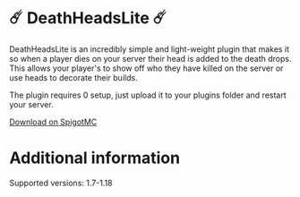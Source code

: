 # ☄️ DeathHeadsLite ☄️
DeathHeadsLite is an incredibly simple and light-weight plugin that makes it so when a player dies on your server their head is added to the death drops. This allows your player's to show off who they have killed on the server or use heads to decorate their builds. 
 
The plugin requires 0 setup, just upload it to your plugins folder and restart your server. 
 
[Download on SpigotMC](https://www.spigotmc.org/resources/deathheadslite-no-setup-required-1-7-1-18.99416/) 

# Additional information
Supported versions: 1.7-1.18